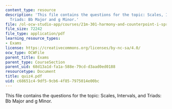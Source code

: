 ```yaml
---
content_type: resource
description: 'This file contains the questions for the topic: Scales, Intervals, and
  Triads: Bb Major and g Minor.'
file: /ol-ocw-studio-app/courses/21m-301-harmony-and-counterpoint-i-spring-2005/c68651c49df59cb64f857975014e00bc_quiz4.pdf
file_size: 72242
file_type: application/pdf
learning_resource_types:
- Exams
license: https://creativecommons.org/licenses/by-nc-sa/4.0/
ocw_type: OCWFile
parent_title: Exams
parent_type: CourseSection
parent_uid: 68d13a1d-fa1a-588e-79cd-d3aad0ed0188
resourcetype: Document
title: quiz4.pdf
uid: c68651c4-9df5-9cb6-4f85-7975014e00bc
---
```

This file contains the questions for the topic: Scales, Intervals, and Triads: Bb Major and g Minor.